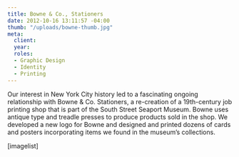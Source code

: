 ```yaml
---
title: Bowne & Co., Stationers
date: 2012-10-16 13:11:57 -04:00
thumb: "/uploads/bowne-thumb.jpg"
meta:
  client:
  year:
  roles:
  - Graphic Design
  - Identity
  - Printing
---
```


Our interest in New York City history led to a fascinating ongoing relationship with Bowne &amp; Co. Stationers, a re-creation of a 19th-century job printing shop that is part of the South Street Seaport Museum. Bowne uses antique type and treadle presses to produce products sold in the shop. We developed a new logo for Bowne and designed and printed dozens of cards and posters incorporating items we found in the museum’s collections.

[imagelist]
